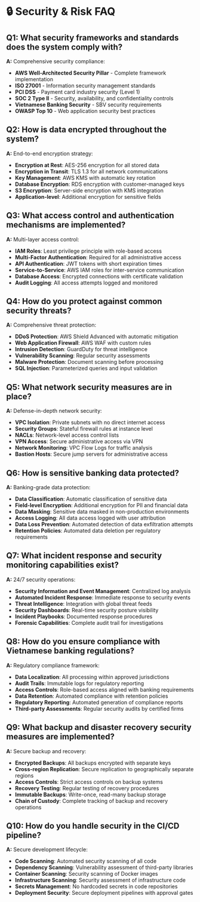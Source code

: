 # 🔒 Security & Risk FAQ

## **Q1: What security frameworks and standards does the system comply with?**
**A:** Comprehensive security compliance:
- **AWS Well-Architected Security Pillar** - Complete framework implementation
- **ISO 27001** - Information security management standards
- **PCI DSS** - Payment card industry security (Level 1)
- **SOC 2 Type II** - Security, availability, and confidentiality controls
- **Vietnamese Banking Security** - SBV security requirements
- **OWASP Top 10** - Web application security best practices

## **Q2: How is data encrypted throughout the system?**
**A:** End-to-end encryption strategy:
- **Encryption at Rest**: AES-256 encryption for all stored data
- **Encryption in Transit**: TLS 1.3 for all network communications
- **Key Management**: AWS KMS with automatic key rotation
- **Database Encryption**: RDS encryption with customer-managed keys
- **S3 Encryption**: Server-side encryption with KMS integration
- **Application-level**: Additional encryption for sensitive fields

## **Q3: What access control and authentication mechanisms are implemented?**
**A:** Multi-layer access control:
- **IAM Roles**: Least privilege principle with role-based access
- **Multi-Factor Authentication**: Required for all administrative access
- **API Authentication**: JWT tokens with short expiration times
- **Service-to-Service**: AWS IAM roles for inter-service communication
- **Database Access**: Encrypted connections with certificate validation
- **Audit Logging**: All access attempts logged and monitored

## **Q4: How do you protect against common security threats?**
**A:** Comprehensive threat protection:
- **DDoS Protection**: AWS Shield Advanced with automatic mitigation
- **Web Application Firewall**: AWS WAF with custom rules
- **Intrusion Detection**: GuardDuty for threat intelligence
- **Vulnerability Scanning**: Regular security assessments
- **Malware Protection**: Document scanning before processing
- **SQL Injection**: Parameterized queries and input validation

## **Q5: What network security measures are in place?**
**A:** Defense-in-depth network security:
- **VPC Isolation**: Private subnets with no direct internet access
- **Security Groups**: Stateful firewall rules at instance level
- **NACLs**: Network-level access control lists
- **VPN Access**: Secure administrative access via VPN
- **Network Monitoring**: VPC Flow Logs for traffic analysis
- **Bastion Hosts**: Secure jump servers for administrative access

## **Q6: How is sensitive banking data protected?**
**A:** Banking-grade data protection:
- **Data Classification**: Automatic classification of sensitive data
- **Field-level Encryption**: Additional encryption for PII and financial data
- **Data Masking**: Sensitive data masked in non-production environments
- **Access Logging**: All data access logged with user attribution
- **Data Loss Prevention**: Automated detection of data exfiltration attempts
- **Retention Policies**: Automated data deletion per regulatory requirements

## **Q7: What incident response and security monitoring capabilities exist?**
**A:** 24/7 security operations:
- **Security Information and Event Management**: Centralized log analysis
- **Automated Incident Response**: Immediate response to security events
- **Threat Intelligence**: Integration with global threat feeds
- **Security Dashboards**: Real-time security posture visibility
- **Incident Playbooks**: Documented response procedures
- **Forensic Capabilities**: Complete audit trail for investigations

## **Q8: How do you ensure compliance with Vietnamese banking regulations?**
**A:** Regulatory compliance framework:
- **Data Localization**: All processing within approved jurisdictions
- **Audit Trails**: Immutable logs for regulatory reporting
- **Access Controls**: Role-based access aligned with banking requirements
- **Data Retention**: Automated compliance with retention policies
- **Regulatory Reporting**: Automated generation of compliance reports
- **Third-party Assessments**: Regular security audits by certified firms

## **Q9: What backup and disaster recovery security measures are implemented?**
**A:** Secure backup and recovery:
- **Encrypted Backups**: All backups encrypted with separate keys
- **Cross-region Replication**: Secure replication to geographically separate regions
- **Access Controls**: Strict access controls on backup systems
- **Recovery Testing**: Regular testing of recovery procedures
- **Immutable Backups**: Write-once, read-many backup storage
- **Chain of Custody**: Complete tracking of backup and recovery operations

## **Q10: How do you handle security in the CI/CD pipeline?**
**A:** Secure development lifecycle:
- **Code Scanning**: Automated security scanning of all code
- **Dependency Scanning**: Vulnerability assessment of third-party libraries
- **Container Scanning**: Security scanning of Docker images
- **Infrastructure Scanning**: Security assessment of infrastructure code
- **Secrets Management**: No hardcoded secrets in code repositories
- **Deployment Security**: Secure deployment pipelines with approval gates
